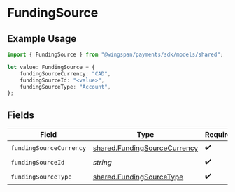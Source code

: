 # FundingSource

## Example Usage

```typescript
import { FundingSource } from "@wingspan/payments/sdk/models/shared";

let value: FundingSource = {
    fundingSourceCurrency: "CAD",
    fundingSourceId: "<value>",
    fundingSourceType: "Account",
};
```

## Fields

| Field                                                                               | Type                                                                                | Required                                                                            | Description                                                                         |
| ----------------------------------------------------------------------------------- | ----------------------------------------------------------------------------------- | ----------------------------------------------------------------------------------- | ----------------------------------------------------------------------------------- |
| `fundingSourceCurrency`                                                             | [shared.FundingSourceCurrency](../../../sdk/models/shared/fundingsourcecurrency.md) | :heavy_check_mark:                                                                  | N/A                                                                                 |
| `fundingSourceId`                                                                   | *string*                                                                            | :heavy_check_mark:                                                                  | N/A                                                                                 |
| `fundingSourceType`                                                                 | [shared.FundingSourceType](../../../sdk/models/shared/fundingsourcetype.md)         | :heavy_check_mark:                                                                  | N/A                                                                                 |